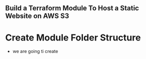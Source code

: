 ## Build a Terraform Module To Host a Static Website on AWS S3
# Create Module Folder Structure
- we are going ti create 